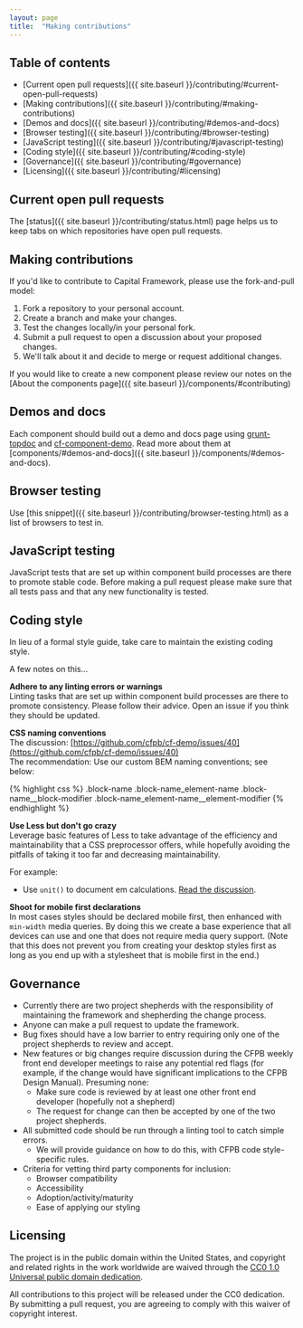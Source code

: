 ```yaml
---
layout: page
title:  "Making contributions"
---
```


## Table of contents

- [Current open pull requests]({{ site.baseurl }}/contributing/#current-open-pull-requests)
- [Making contributions]({{ site.baseurl }}/contributing/#making-contributions)
- [Demos and docs]({{ site.baseurl }}/contributing/#demos-and-docs)
- [Browser testing]({{ site.baseurl }}/contributing/#browser-testing)
- [JavaScript testing]({{ site.baseurl }}/contributing/#javascript-testing)
- [Coding style]({{ site.baseurl }}/contributing/#coding-style)
- [Governance]({{ site.baseurl }}/contributing/#governance)
- [Licensing]({{ site.baseurl }}/contributing/#licensing)


## Current open pull requests

The [status]({{ site.baseurl }}/contributing/status.html) page helps us to keep
tabs on which repositories have open pull requests.


## Making contributions

If you'd like to contribute to Capital Framework, please use the fork-and-pull
model:

1. Fork a repository to your personal account.
2. Create a branch and make your changes.
3. Test the changes locally/in your personal fork.
4. Submit a pull request to open a discussion about your proposed changes.
5. We'll talk about it and decide to merge or request additional changes.

If you would like to create a new component please review our notes on the
[About the components page]({{ site.baseurl }}/components/#contributing)


## Demos and docs

Each component should build out a demo and docs page using
[grunt-topdoc](https://github.com/topcoat/grunt-topdoc) and
[cf-component-demo](https://github.com/cfpb/cf-component-demo).
Read more about them at
[components/#demos-and-docs]({{ site.baseurl }}/components/#demos-and-docs).


## Browser testing

Use [this snippet]({{ site.baseurl }}/contributing/browser-testing.html) as a list of browsers to test in.


## JavaScript testing

JavaScript tests that are set up within component build processes are there to
promote stable code.
Before making a pull request please make sure that all tests pass and that any
new functionality is tested.


## Coding style

In lieu of a formal style guide, take care to maintain the existing coding style.

A few notes on this...

**Adhere to any linting errors or warnings**  
Linting tasks that are set up within component build processes are there to
promote consistency.
Please follow their advice.
Open an issue if you think they should be updated.

**CSS naming conventions**  
The discussion: [https://github.com/cfpb/cf-demo/issues/40](https://github.com/cfpb/cf-demo/issues/40)  
The recommendation: Use our custom BEM naming conventions; see below:

{% highlight css %}
.block-name
.block-name_element-name
.block-name__block-modifier
.block-name_element-name__element-modifier
{% endhighlight %}

**Use Less but don't go crazy**  
Leverage basic features of Less to take advantage of the efficiency and
maintainability that a CSS preprocessor offers, while hopefully avoiding the
pitfalls of taking it too far and decreasing maintainability.

For example:

- Use `unit()` to document em calculations.
[Read the discussion](https://github.com/cfpb/cf-demo/issues/10).

**Shoot for mobile first declarations**  
In most cases styles should be declared mobile first,
then enhanced with `min-width` media queries.
By doing this we create a base experience that all devices can use
and one that does not require media query support.
(Note that this does not prevent you from creating your desktop styles first
as long as you end up with a stylesheet that is mobile first in the end.)


## Governance

- Currently there are two project shepherds with the responsibility of
  maintaining the framework and shepherding the change process.
- Anyone can make a pull request to update the framework.
- Bug fixes should have a low barrier to entry requiring only one of the
  project shepherds to review and accept.
- New features or big changes require discussion during the CFPB weekly
  front end developer meetings to raise any potential red flags
  (for example, if the change would have significant implications to the
  CFPB Design Manual).
  Presuming none:
  - Make sure code is reviewed by at least one other front end developer
    (hopefully not a shepherd)
  - The request for change can then be accepted by one of the two project shepherds.
- All submitted code should be run through a linting tool to catch simple errors.
  - We will provide guidance on how to do this, with CFPB code style-specific rules.
- Criteria for vetting third party components for inclusion:
  - Browser compatibility
  - Accessibility
  - Adoption/activity/maturity
  - Ease of applying our styling


## Licensing

The project is in the public domain within the United States, and
copyright and related rights in the work worldwide are waived through
the [CC0 1.0 Universal public domain dedication][CC0].

All contributions to this project will be released under the CC0
dedication. By submitting a pull request, you are agreeing to comply
with this waiver of copyright interest.

[CC0]: http://creativecommons.org/publicdomain/zero/1.0/